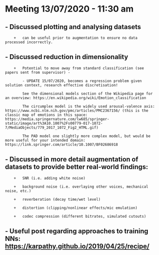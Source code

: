 # Meeting 13/07/2020 - 11:30 am

##	-	Discussed plotting and analysing datasets
		+	can be useful prior to augmentation to ensure no data processed incorrectly.

##	-	Discussed reduction in dimensionality
		+	Potential to move away from standard classification (see papers sent from supervisor) - 
		
			- UPDATE 15/07/2020, becomes a regression problem given solution context, research effective discretisation!

			See the dimensional models section of the Wikipedia page for an overview: https://en.wikipedia.org/wiki/Emotion_classification

			The circumplex model is the widely used arousal-valence axis: https://www.ncbi.nlm.nih.gov/pmc/articles/PMC2367156/ (this is the classic map of emotions in this space: https://media.springernature.com/lw685/springer-static/image/art%3A10.1007%2Fs00779-017-1072-7/MediaObjects/779_2017_1072_Fig2_HTML.gif)

			The PAD model one slightly more complex model, but would be more useful for your intended domain: https://link.springer.com/article/10.1007/BF02686918

##	-	Discussed in more detail augmentation of datasets to provide better real-world findings:
		+	SNR (i.e. adding white noise)
			
		+	background noise (i.e. overlaying other voices, mechanical noise, etc.)
		
		+	reverberation (decay time/wet level)
		
		+	distortion (clipping/nonlinear effects/mic emulation)
		
		+	codec compression (different bitrates, simulated cutouts)

##	-	Useful post regarding approaches to training NNs: https://karpathy.github.io/2019/04/25/recipe/
